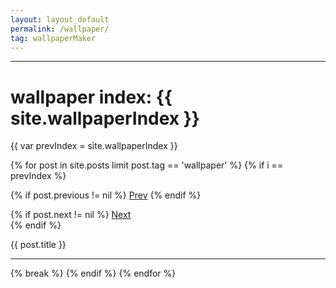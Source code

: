 ```yaml
---
layout: layout_default  
permalink: /wallpaper/
tag: wallpaperMaker
---
```


<div >
  <hr></hr>

<h1> wallpaper index: {{  site.wallpaperIndex }}</h1>


{{ var prevIndex = site.wallpaperIndex }}

{% for post in site.posts limit post.tag == 'wallpaper' %}
  {% if i == prevIndex  %}   


{% if post.previous != nil %}
<a href="{{ post.previous.url }}">Prev</a>
{% endif %}

{% if post.next != nil %}
  <a href="{{ post.next.url }}">Next</a>  
{% endif %}


  <div class="content">{{ post.title }} </div>
  <hr></hr>
  {% break %}
   {% endif %} 
{% endfor %}



</div>
